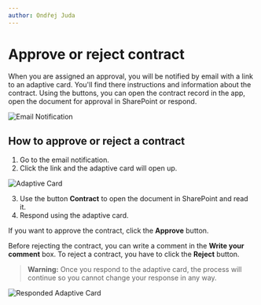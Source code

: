 ```yaml
---
author: Ondřej Juda
---
```


# Approve or reject contract

When you are assigned an approval, you will be notified by email with a link to an adaptive card. You'll find there instructions and information about the contract. Using the buttons, you can open the contract record in the app, open the document for approval in SharePoint or respond.

![Email Notification](/.attachments/ModelDrivenAppUserGuide/Contract/approve-or-reject-contract-1.png)

## How to approve or reject a contract

1. Go to the email notification.
2. Click the link and the adaptive card will open up.

![Adaptive Card](/.attachments/ModelDrivenAppUserGuide/Contract/approve-or-reject-contract-2.png)

3. Use the button **Contract** to open the document in SharePoint and read it.
4. Respond using the adaptive card.

If you want to approve the contract, click the **Approve** button.

Before rejecting the contract, you can write a comment in the **Write your comment** box. To reject a contract, you have to click the **Reject** button.

> **Warning:** Once you respond to the adaptive card, the process will continue so you cannot change your response in any way.

![Responded Adaptive Card](/.attachments/ModelDrivenAppUserGuide/Contract/approve-or-reject-contract-3.png)